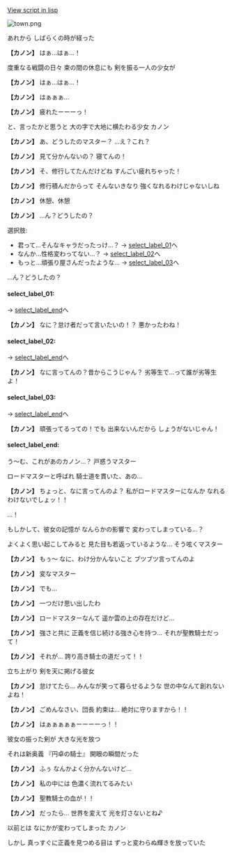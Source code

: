 [View script in lisp](../scripts/10191204.txt)

![town.png](../images/backgrounds/town.png)

あれから
しばらくの時が経った

**【カノン】**
はぁ…はぁ…！

度重なる戦闘の日々
束の間の休息にも
剣を振る一人の少女が

**【カノン】**
はぁ…はぁ…！

**【カノン】**
はぁぁぁ…

**【カノン】**
疲れたーーーっ！

と、言ったかと思うと
大の字で大地に横たわる少女
カノン

**【カノン】**
あ、どうしたのマスター？
…え？これ？

**【カノン】**
見て分かんないの？
寝てんの！

**【カノン】**
そ、修行してたんだけどね
すんごい疲れちゃった！

**【カノン】**
修行積んだからって
そんないきなり
強くなれるわけじゃないしね

**【カノン】**
休憩、休憩

**【カノン】**
…ん？どうしたの？

選択肢:
- 君って…そんなキャラだったっけ…？ → [select_label_01](#select_label_01)へ
- なんか…性格変わってない…？ → [select_label_02](#select_label_02)へ
- もっと…頑張り屋さんだったような… → [select_label_03](#select_label_03)へ

…ん？どうしたの？

#### select_label_01:
 → [select_label_end](#select_label_end)へ

**【カノン】**
なに？怠け者だって言いたいの！？
悪かったわね！

#### select_label_02:
 → [select_label_end](#select_label_end)へ

**【カノン】**
なに言ってんの？昔からこうじゃん？
劣等生で…って誰が劣等生よ！

#### select_label_03:
 → [select_label_end](#select_label_end)へ

**【カノン】**
頑張ってるっての！でも
出来ないんだから
しょうがないじゃん！

#### select_label_end:

う～む、これがあのカノン…？
戸惑うマスター

ロードマスターと呼ばれ
騎士道を貫いた、あの…

**【カノン】**
ちょっと、なに言ってんのよ？
私がロードマスターになんか
なれるわけないでしょッ！！

…！

もしかして、彼女の記憶が
なんらかの影響で
変わってしまっている…？

よくよく思い起こしてみると
見た目も若返っているような…
そう呟くマスター

**【カノン】**
もぅ～
なに、わけ分かんないこと
ブツブツ言ってんのよ

**【カノン】**
変なマスター

**【カノン】**
でも…

**【カノン】**
一つだけ思い出したわ

**【カノン】**
ロードマスターなんて
遥か雲の上の存在だけど…

**【カノン】**
強さと共に
正義を信じ続ける強き心を持つ…
それが聖教騎士だって！

**【カノン】**
それが…
誇り高き騎士の道だって！！

立ち上がり
剣を天に掲げる彼女

**【カノン】**
怠けてたら…
みんなが笑って暮らせるような
世の中なんて創れないよね！

**【カノン】**
ごめんなさい、団長
約束は…
絶対に守りますから！！

**【カノン】**
はぁぁぁぁぁーーーーっ！！

彼女の振った剣が
大きな光を放つ

それは新奥義
『円卓の騎士』
開眼の瞬間だった

**【カノン】**
ふぅ
なんかよく分かんないけど…

**【カノン】**
私の中には
色濃く流れてるみたい

**【カノン】**
聖教騎士の血が！！

**【カノン】**
だったら…
世界を変えて
光を灯さないとね♪

以前とは
なにかが変わってしまった
カノン

しかし
真っすぐに正義を見つめる目は
ずっと変わらぬ輝きを放っていた
